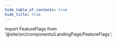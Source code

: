 ```yaml
---
hide_table_of_contents: true
hide_title: true
---
```


<!-- # Manage Feature Flags -->

<!-- Custom component -->

import FeatureFlags from '@site/src/components/LandingPage/FeatureFlags';

<FeatureFlags />
